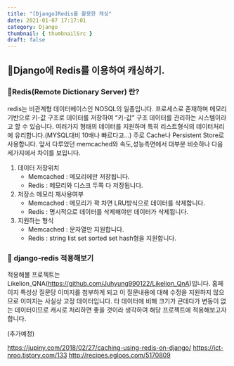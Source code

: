 ```yaml
---
title: "[Django]Redis를 활용한 캐싱"
date: 2021-01-07 17:17:01
category: Django
thumbnail: { thumbnailSrc }
draft: false
---
```



## 🌟Django에 Redis를 이용하여 캐싱하기.

### 🎯Redis(Remote Dictionary Server) 란?
redis는 비관계형 데이터베이스인 NOSQL의 일종입니다.
프로세스로 존재하며 메모리기반으로 키-값 구조로 데이터를 저장하여 “키-값” 구조 데이터를 관리하는 시스템이라고 할 수 있습니다. 여러가지 형태의 데이터를 지원하며 특히 리스트형식의 데이터처리에 유리합니다.(MYSQL대비 10배나 빠르다고...) 
주로 Cache나 Persistent Store로 사용합니다.
앞서 다루었던 memcached와 속도,성능측면에서 대부분 비슷하나 다음 세가지에서 차이를 보입니다.

1. 데이터 저장위치
    - Memcached : 메모리에만 저장됩니다. 
    - Redis : 메모리와 디스크 두쪽 다 저장됩니다.
2. 저장소 메모리 재사용여부
    - Memcached : 메모리가 꽉 차면 LRU방식으로 데이터를 삭제합니다. 
    - Redis : 명시적으로 데이터를 삭제해야만 데이터가 삭제됩니다.
3. 지원하는 형식
    - Memcached : 문자열만 지원합니다.
    - Redis : string list set sorted set hash형을 지원합니다.

### 🎯 django-redis 적용해보기
적용해볼 프로젝트는 Likelion_QNA(https://github.com/Juhyung990122/Likelion_QnA)입니다. 홈페이지 특성상 질문당 이미지를 첨부하게 되고 이 질문내용에 대해 수정을 지원하지 않으므로 이미지는 사실상 고정 데이터입니다. 타 데이터에 비해 크기가 큰데다가
변동이 없는 데이터이므로 캐시로 처리하면 좋을 것이라 생각하여 해당 프로젝트에 적용해보고자 합니다.

(추가예정)







https://jupiny.com/2018/02/27/caching-using-redis-on-django/
https://ict-nroo.tistory.com/133
http://recipes.egloos.com/5170809